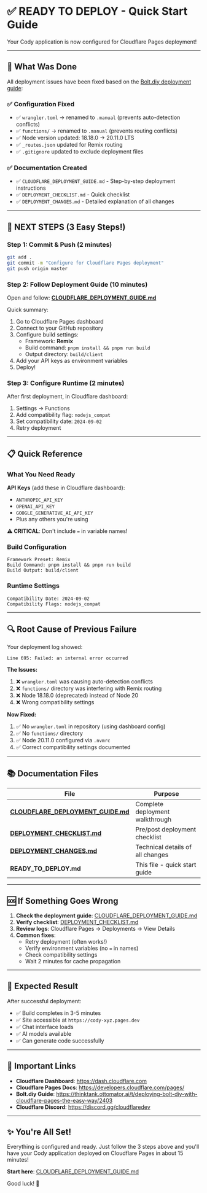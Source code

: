 # ✅ READY TO DEPLOY - Quick Start Guide

Your Cody application is now configured for Cloudflare Pages deployment!

---

## 🎯 What Was Done

All deployment issues have been fixed based on the [Bolt.diy deployment guide](https://thinktank.ottomator.ai/t/deploying-bolt-diy-with-cloudflare-pages-the-easy-way/2403):

### ✅ Configuration Fixed
- ✅ `wrangler.toml` → renamed to `.manual` (prevents auto-detection conflicts)
- ✅ `functions/` → renamed to `.manual` (prevents routing conflicts)
- ✅ Node version updated: 18.18.0 → 20.11.0 LTS
- ✅ `_routes.json` updated for Remix routing
- ✅ `.gitignore` updated to exclude deployment files

### ✅ Documentation Created
- ✅ `CLOUDFLARE_DEPLOYMENT_GUIDE.md` - Step-by-step deployment instructions
- ✅ `DEPLOYMENT_CHECKLIST.md` - Quick checklist
- ✅ `DEPLOYMENT_CHANGES.md` - Detailed explanation of all changes

---

## 🚀 NEXT STEPS (3 Easy Steps!)

### Step 1: Commit & Push (2 minutes)

```bash
git add .
git commit -m "Configure for Cloudflare Pages deployment"
git push origin master
```

### Step 2: Follow Deployment Guide (10 minutes)

Open and follow: **[CLOUDFLARE_DEPLOYMENT_GUIDE.md](./CLOUDFLARE_DEPLOYMENT_GUIDE.md)**

Quick summary:
1. Go to Cloudflare Pages dashboard
2. Connect to your GitHub repository
3. Configure build settings:
   - Framework: **Remix**
   - Build command: `pnpm install && pnpm run build`
   - Output directory: `build/client`
4. Add your API keys as environment variables
5. Deploy!

### Step 3: Configure Runtime (2 minutes)

After first deployment, in Cloudflare dashboard:
1. Settings → Functions
2. Add compatibility flag: `nodejs_compat`
3. Set compatibility date: `2024-09-02`
4. Retry deployment

---

## 📋 Quick Reference

### What You Need Ready

**API Keys** (add these in Cloudflare dashboard):
- `ANTHROPIC_API_KEY`
- `OPENAI_API_KEY`
- `GOOGLE_GENERATIVE_AI_API_KEY`
- Plus any others you're using

**⚠️ CRITICAL**: Don't include `=` in variable names!

### Build Configuration
```
Framework Preset: Remix
Build Command: pnpm install && pnpm run build
Build Output: build/client
```

### Runtime Settings
```
Compatibility Date: 2024-09-02
Compatibility Flags: nodejs_compat
```

---

## 🔍 Root Cause of Previous Failure

Your deployment log showed:
```
Line 695: Failed: an internal error occurred
```

**The Issues:**
1. ❌ `wrangler.toml` was causing auto-detection conflicts
2. ❌ `functions/` directory was interfering with Remix routing
3. ❌ Node 18.18.0 (deprecated) instead of Node 20
4. ❌ Wrong compatibility settings

**Now Fixed:**
1. ✅ No `wrangler.toml` in repository (using dashboard config)
2. ✅ No `functions/` directory
3. ✅ Node 20.11.0 configured via `.nvmrc`
4. ✅ Correct compatibility settings documented

---

## 📚 Documentation Files

| File | Purpose |
|------|---------|
| **[CLOUDFLARE_DEPLOYMENT_GUIDE.md](./CLOUDFLARE_DEPLOYMENT_GUIDE.md)** | Complete deployment walkthrough |
| **[DEPLOYMENT_CHECKLIST.md](./DEPLOYMENT_CHECKLIST.md)** | Pre/post deployment checklist |
| **[DEPLOYMENT_CHANGES.md](./DEPLOYMENT_CHANGES.md)** | Technical details of all changes |
| **READY_TO_DEPLOY.md** | This file - quick start guide |

---

## 🆘 If Something Goes Wrong

1. **Check the deployment guide**: [CLOUDFLARE_DEPLOYMENT_GUIDE.md](./CLOUDFLARE_DEPLOYMENT_GUIDE.md#-troubleshooting)
2. **Verify checklist**: [DEPLOYMENT_CHECKLIST.md](./DEPLOYMENT_CHECKLIST.md)
3. **Review logs**: Cloudflare Pages → Deployments → View Details
4. **Common fixes**:
   - Retry deployment (often works!)
   - Verify environment variables (no `=` in names)
   - Check compatibility settings
   - Wait 2 minutes for cache propagation

---

## 🎉 Expected Result

After successful deployment:
- ✅ Build completes in 3-5 minutes
- ✅ Site accessible at `https://cody-xyz.pages.dev`
- ✅ Chat interface loads
- ✅ AI models available
- ✅ Can generate code successfully

---

## 🔗 Important Links

- **Cloudflare Dashboard**: https://dash.cloudflare.com
- **Cloudflare Pages Docs**: https://developers.cloudflare.com/pages/
- **Bolt.diy Guide**: https://thinktank.ottomator.ai/t/deploying-bolt-diy-with-cloudflare-pages-the-easy-way/2403
- **Cloudflare Discord**: https://discord.gg/cloudflaredev

---

## ✨ You're All Set!

Everything is configured and ready. Just follow the 3 steps above and you'll have your Cody application deployed on Cloudflare Pages in about 15 minutes!

**Start here**: [CLOUDFLARE_DEPLOYMENT_GUIDE.md](./CLOUDFLARE_DEPLOYMENT_GUIDE.md)

Good luck! 🚀

